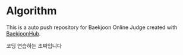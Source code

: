 # Algorithm
This is a auto push repository for Baekjoon Online Judge created with [BaekjoonHub](https://github.com/BaekjoonHub/BaekjoonHub).

코딩 연습하는 초짜입니다

